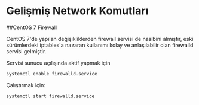# Gelişmiş Network Komutları

##CentOS 7 Firewall

CentOS 7'de yapılan değişikliklerden firewall servisi de nasibini almıştır, eski sürümlerdeki iptables'a nazaran kullanımı kolay ve anlaşılabilir olan firewalld servisi gelmiştir.

Servisi sunucu açılışında aktif yapmak için 
```bash
systemctl enable firewalld.service
```
Çalıştırmak için:
```bash
systemctl start firewalld.service
```
